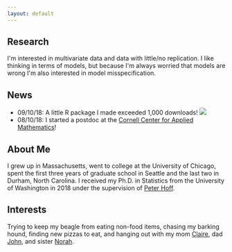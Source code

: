 ```yaml
---
layout: default
---
```


Research
-------

I'm interested in multivariate data and data with little/no replication. I like thinking in terms of models, but because I'm always worried that models are wrong I'm also interested in model misspecification. 

## News
* 09/10/18: A little R package I made exceeded 1,000 downloads! [![](https://cranlogs.r-pkg.org/badges/gnorm)](https://cran.rstudio.com/web/packages/gnorm/index.html)
* 08/10/18: I started a postdoc at the [Cornell Center for Applied Mathematics](http://www.cam.cornell.edu/cam/people/postdocs-visitors.cfm)!


## About Me

I grew up in Massachusetts, went to college at the University of Chicago, spent the first three years of graduate school in Seattle and the last two in Durham, North Carolina. I received my Ph.D. in Statistics from the University of Washington in 2018 under the supervision of [Peter Hoff](https://pdhoff.github.io).

## Interests

Trying to keep my beagle from eating non-food items, chasing my barking hound, finding new pizzas to eat, and hanging out with my mom [Claire](http://www.griffinink.com), dad [John](http://www.crai.com/expert/john-j-griffin), and sister [Norah](https://www.linkedin.com/in/norah-griffin-8451a4146).


